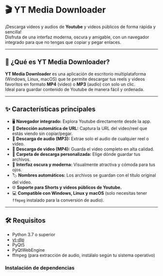 # 🎬 YT Media Downloader

¡Descarga videos y audios de **Youtube** y videos públicos de forma rápida y sencilla!  
Disfruta de una interfaz moderna, oscura y amigable, con un navegador integrado para que no tengas que copiar y pegar enlaces.

---

## 🚀 ¿Qué es YT Media Downloader?

**YT Media Downloader** es una aplicación de escritorio multiplataforma (Windows, Linux, macOS) que te permite descargar tus reels y videos favoritos en formato **MP4** (video) o **MP3** (audio) con solo un clic.  
Ideal para guardar contenido de Youtube de manera fácil y ordenada.

---

## ✨ Características principales

- 🖥️ **Navegador integrado:** Explora Youtube directamente desde la app.
- 🔗 **Detección automática de URL:** Captura la URL del video/reel que estás viendo sin copiar/pegar.
- 🎵 **Descarga de audio (MP3):** Extrae solo el audio de cualquier reel o video.
- 🎥 **Descarga de video (MP4):** Guarda el video completo en alta calidad.
- 📁 **Carpeta de descarga personalizada:** Elige dónde guardar tus archivos.
- 🌙 **Interfaz oscura y moderna:** Visualmente atractiva y cómoda para tus ojos.
- 🏷️ **Nombres automáticos:** Los archivos se guardan con el título original del video.
- 🌐 **Soporte para Shorts y videos públicos de Youtube.**
- 💻 **Compatible con Windows, Linux y macOS** (solo necesitas tener `ffmpeg` instalado para la conversión de audio).

---

## 🛠️ Requisitos

- Python 3.7 o superior
- [yt-dlp](https://github.com/yt-dlp/yt-dlp)
- PyQt5
- PyQtWebEngine
- ffmpeg (para extracción de audio, instálalo según tu sistema operativo)

### Instalación de dependencias
